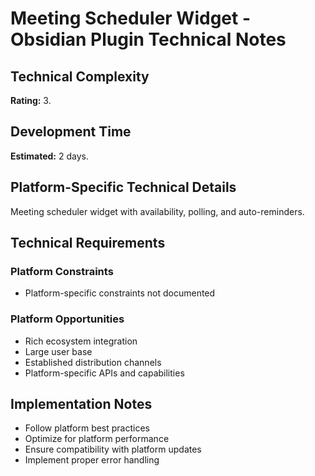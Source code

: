 # Meeting Scheduler Widget - Obsidian Plugin Technical Notes

## Technical Complexity
**Rating:** 3.

## Development Time
**Estimated:** 2 days.

## Platform-Specific Technical Details
Meeting scheduler widget with availability, polling, and auto-reminders.

## Technical Requirements

### Platform Constraints
- Platform-specific constraints not documented

### Platform Opportunities
- Rich ecosystem integration
- Large user base
- Established distribution channels
- Platform-specific APIs and capabilities

## Implementation Notes
- Follow platform best practices
- Optimize for platform performance
- Ensure compatibility with platform updates
- Implement proper error handling
